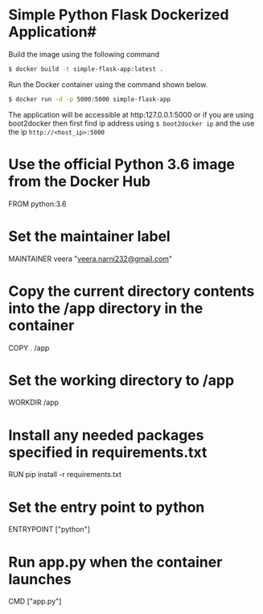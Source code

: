 # Simple Python Flask Dockerized Application#

Build the image using the following command

```bash
$ docker build -t simple-flask-app:latest .
```

Run the Docker container using the command shown below.

```bash
$ docker run -d -p 5000:5000 simple-flask-app
```

The application will be accessible at http:127.0.0.1:5000 or if you are using boot2docker then first find ip address using `$ boot2docker ip` and the use the ip `http://<host_ip>:5000`


# Use the official Python 3.6 image from the Docker Hub
FROM python:3.6

# Set the maintainer label
MAINTAINER veera "veera.narni232@gmail.com"

# Copy the current directory contents into the /app directory in the container
COPY . /app

# Set the working directory to /app
WORKDIR /app

# Install any needed packages specified in requirements.txt
RUN pip install -r requirements.txt

# Set the entry point to python
ENTRYPOINT ["python"]

# Run app.py when the container launches
CMD ["app.py"]

